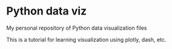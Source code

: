 # Python data viz
My personal repository of Python data visualization files

This is a tutorial for learning visualization using plotly, dash, etc.
